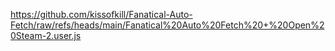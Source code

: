 https://github.com/kissofkill/Fanatical-Auto-Fetch/raw/refs/heads/main/Fanatical%20Auto%20Fetch%20+%20Open%20Steam-2.user.js
